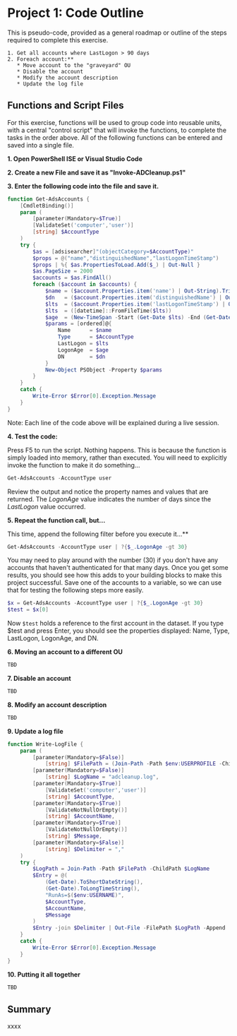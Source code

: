 # Project 1: Code Outline

This is pseudo-code, provided as a general roadmap or outline of the steps required to complete this exercise.

```
1. Get all accounts where LastLogon > 90 days
2. Foreach account:**
   * Move account to the "graveyard" OU
   * Disable the account
   * Modify the account description
   * Update the log file
```

## Functions and Script Files

For this exercise, functions will be used to group code into reusable units, with a central "control script" that will invoke the functions, to complete the tasks in the order above.  All of the following functions can be entered and saved into a single file.

**1. Open PowerShell ISE or Visual Studio Code**

**2. Create a new File and save it as "Invoke-ADCleanup.ps1"**

**3. Enter the following code into the file and save it.**

```powershell
function Get-AdsAccounts {
    [CmdletBinding()]
    param (
        [parameter(Mandatory=$True)]
        [ValidateSet('computer','user')]
        [string] $AccountType
    )
    try {
        $as = [adsisearcher]"(objectCategory=$AccountType)"
        $props = @("name","distinguishedName","lastLogonTimeStamp")
        $props | %{ $as.PropertiesToLoad.Add($_) | Out-Null }
        $as.PageSize = 2000
        $accounts = $as.FindAll()
        foreach ($account in $accounts) {
            $name = ($account.Properties.item('name') | Out-String).Trim()
            $dn   = ($account.Properties.item('distinguishedName') | Out-String).Trim()
            $lts  = ($account.Properties.item('lastLogonTimeStamp') | Out-String).Trim()
            $lts  = ([datetime]::FromFileTime($lts))
            $age  = (New-TimeSpan -Start (Get-Date $lts) -End (Get-Date)).Days
            $params = [ordered]@{
                Name      = $name
                Type      = $AccountType
                LastLogon = $lts
                LogonAge  = $age
                DN        = $dn
            }
            New-Object PSObject -Property $params
        }
    }
    catch {
        Write-Error $Error[0].Exception.Message
    }
}
```
Note: Each line of the code above will be explained during a live session.

**4. Test the code:**

Press F5 to run the script.  Nothing happens.  This is because the function is simply loaded into memory, rather than executed.  You will need to explicitly invoke the function to make it do something...

```powershell
Get-AdsAccounts -AccountType user
```
Review the output and notice the property names and values that are returned.  The _LogonAge_ value indicates the number of days since the _LastLogon_ value occurred.

**5. Repeat the function call, but...**

This time, append the following filter before you execute it...**

```powershell
Get-AdsAccounts -AccountType user | ?{$_.LogonAge -gt 30}
```
You may need to play around with the number (30) if you don't have any accounts that haven't authenticated for that many days.  Once you get some results, you should see how this adds to your building blocks to make this project successful.  Save one of the accounts to a variable, so we can use that for testing the following steps more easily.

```powershell
$x = Get-AdsAccounts -AccountType user | ?{$_.LogonAge -gt 30}
$test = $x[0]
```
Now ```$test``` holds a reference to the first account in the dataset.  If you type $test and press Enter, you should see the properties displayed: Name, Type, LastLogon, LogonAge, and DN.

**6. Moving an account to a different OU**

```powershell
TBD
```

**7. Disable an account**

```powershell
TBD
```

**8. Modify an account description**

```powershell
TBD
```

**9. Update a log file**

```powershell
function Write-LogFile {
    param (
        [parameter(Mandatory=$False)]
            [string] $FilePath = (Join-Path -Path $env:USERPROFILE -ChildPath "Documents"),
        [parameter(Mandatory=$False)]
            [string] $LogName = "adcleanup.log",
        [parameter(Mandatory=$True)]
            [ValidateSet('computer','user')]
            [string] $AccountType,
        [parameter(Mandatory=$True)]
            [ValidateNotNullOrEmpty()]
            [string] $AccountName,
        [parameter(Mandatory=$True)]
            [ValidateNotNullOrEmpty()]
            [string] $Message,
        [parameter(Mandatory=$False)]
            [string] $Delimiter = ","
    )
    try {
        $LogPath = Join-Path -Path $FilePath -ChildPath $LogName
        $Entry = @(
            (Get-Date).ToShortDateString(),
            (Get-Date).ToLongTimeString(),
            "RunAs=$($env:USERNAME)",
            $AccountType,
            $AccountName,
            $Message
        )
        $Entry -join $Delimiter | Out-File -FilePath $LogPath -Append
    }
    catch {
        Write-Error $Error[0].Exception.Message
    }
}
```

**10. Putting it all together**

```powershell
TBD
```

## Summary

xxxx

